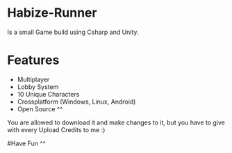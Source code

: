 # Habize-Runner
Is a small Game build using Csharp and Unity. 

# Features
- Multiplayer
- Lobby System
- 10 Unique Characters
- Crossplatform (Windows, Linux, Android)
- Open Source ^^



You are allowed to download it and make changes to it, but you have to give with every Upload Credits to me :)

#Have Fun ^^
